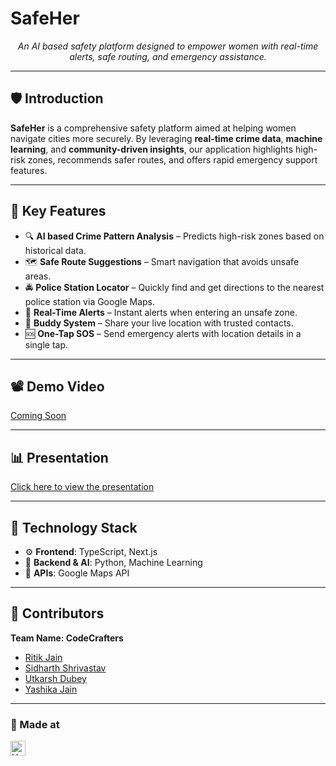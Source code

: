<h1 align="left">SafeHer</h1>

<p align="center">
  <i>An AI based safety platform designed to empower women with real-time alerts, safe routing, and emergency assistance.</i>
</p>

---

## 🛡️ Introduction

**SafeHer** is a comprehensive safety platform aimed at helping women navigate cities more securely. By leveraging **real-time crime data**, **machine learning**, and **community-driven insights**, our application highlights high-risk zones, recommends safer routes, and offers rapid emergency support features.

---

## 🌟 Key Features

- 🔍 **AI based Crime Pattern Analysis** – Predicts high-risk zones based on historical data.
- 🗺️ **Safe Route Suggestions** – Smart navigation that avoids unsafe areas.
- 🚔 **Police Station Locator** – Quickly find and get directions to the nearest police station via Google Maps.
- 🚨 **Real-Time Alerts** – Instant alerts when entering an unsafe zone.
- 🧭 **Buddy System** – Share your live location with trusted contacts.
- 🆘 **One-Tap SOS** – Send emergency alerts with location details in a single tap.

---

## 📽️ Demo Video

[Coming Soon](#)

---

## 📊 Presentation

[Click here to view the presentation](https://docs.google.com/document/d/1q_LBPiuw8-IA4X1Dm2E96WfQDCPOj8Ngu7Z2Sg2lDno/edit?tab=t.0)

---

## 🧰 Technology Stack

- ⚙️ **Frontend**: TypeScript, Next.js  
- 🧠 **Backend & AI**: Python, Machine Learning  
- 📡 **APIs**: Google Maps API

---

## 👥 Contributors

**Team Name: CodeCrafters**

- [Ritik Jain](https://github.com/RitikJain00)  
- [Sidharth Shrivastav](https://github.com/qrquf)  
- [Utkarsh Dubey](https://github.com/dubeysir)  
- [Yashika Jain](https://github.com/yashika532)

---

### 🏁 Made at

<a href="https://hack36.in">
  <img src="https://postimage.me/images/2025/04/19/built-at-hack36.png" height="24px" alt="Hack36 Logo">
</a>
